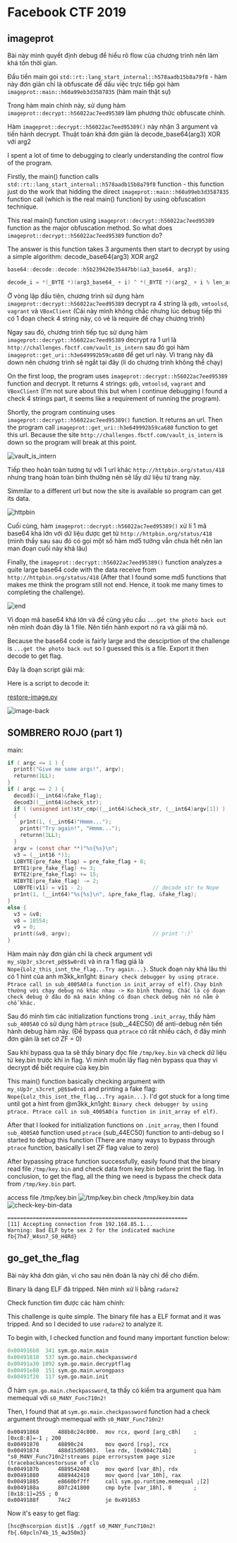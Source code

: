 # Facebook CTF 2019

## imageprot

Bài này mình quyết định debug để hiểu rõ flow của chương trình nên làm khá tốn thời gian.

Đầu tiền main gọi `std::rt::lang_start_internal::h578aadb15b8a79f8` - hàm này đơn giản chỉ là obfuscate để dấu việc trực tiếp gọi hàm `imageprot::main::h60a99eb3d3587835` (hàm main thật sự)

Trong hàm main chính này, sử dụng hàm `imageprot::decrypt::h56022ac7eed95389` làm phương thức obfuscate chính.

Hàm `imageprot::decrypt::h56022ac7eed95389()` này nhận 3 argument và tiến hành decrypt. Thuật toán khá đơn giản là decode_base64(arg3) XOR với arg2

I spent a lot of time to debugging to clearly understanding the control flow of the program.

Firstly, the main() function calls `std::rt::lang_start_internal::h578aadb15b8a79f8` function - this function just do the work that hidding the direct `imageprot::main::h60a99eb3d3587835` function call (which is the real main() function) by using obfuscation technique.

This real main() function using `imageprot::decrypt::h56022ac7eed95389` function as the major obfuscation method. So what does `imageprot::decrypt::h56022ac7eed95389` function do?

The answer is this function takes 3 arguments then start to decrypt by using a simple algorithm: decode_base64(arg3) XOR arg2

```c
base64::decode::decode::h5b239420e35447bb(&a3_base64, arg3);
```

```c
decode_i = *(_BYTE *)(arg3_base64_ + i) ^ *(_BYTE *)(arg2_ + i % len_arg2);
```

Ở vòng lặp đầu tiên, chương trình sử dụng hàm `imageprot::decrypt::h56022ac7eed95389` decrypt ra 4 string là `gdb`, `vmtoolsd`, `vagrant` và `VBoxClient` (Cái này mình không chắc nhưng lúc debug tiếp thì có 1 đoạn check 4 string này, có vẻ là require để chạy chương trình)

Ngay sau đó, chương trình tiếp tục sử dụng hàm `imageprot::decrypt::h56022ac7eed95389` decrypt ra 1 url là `http://challenges.fbctf.com/vault_is_intern` sau đó gọi hàm `imageprot::get_uri::h3e649992b59ca680` để get url này. Vì trang này đã down nên chương trình sẽ ngắt tại đây (lí do chương trình không thể chạy)

On the first loop, the program uses `imageprot::decrypt::h56022ac7eed95389` function and decrypt. It returns 4 strings: `gdb`, `vmtoolsd`, `vagrant` and `VBoxClient` (I'm not sure about this but when I continue debugging I found a check 4 strings part, it seems like a requirement of running the program).

Shortly, the program continuing uses `imageprot::decrypt::h56022ac7eed95389()` function. It returns an url. Then the program call `imageprot::get_uri::h3e649992b59ca680` function to get this url. Because the site `http://challenges.fbctf.com/vault_is_intern` is down so the program will break at this point.

![vault_is_intern](https://i.imgur.com/IKbS0Uv.png)

Tiếp theo hoàn toàn tương tự với 1 url khác `http://httpbin.org/status/418` nhưng trang hoàn toàn bình thường nên sẽ lấy dữ liệu từ trang này.

Simmilar to a different url but now the site is available so program can get its data.

![httpbin](https://i.imgur.com/tzLkhVo.png)

Cuối cùng, hàm `imageprot::decrypt::h56022ac7eed95389()` xử lí 1 mã base64 khá lớn với dữ liệu được get từ `http://httpbin.org/status/418` (mình thấy sau sau đó có gọi một số hàm md5 tưởng vẫn chưa hết nên lan man đoạn cuối này khá lâu)

Finally, the `imageprot::decrypt::h56022ac7eed95389()` function analyzes a quite large base64 code with the data receive from `http://httpbin.org/status/418` (After that I found some md5 functions that makes me think the program still not end. Hence, it took me many times to completing the challenge).

![end](https://i.imgur.com/tGpzYP5.png)

Vì đoạn mã base64 khá lớn và đề cũng yêu cầu `...get the photo back out` nên mình đoán đây là 1 file. Nên tiến hành export nó ra và giãi mã nó.

Because the base64 code is fairly large and the desciprtion of the challenge is `...get the photo back out` so I guessed this is a file. Export it then decode to get flag.

Đây là đoạn script giải mã:

Here is a script to decode it:

[restore-image.py](/fbctf2019/imageprot/restore-image.py)

![image-back](https://raw.githubusercontent.com/hscorpion/writeups/master/fbctf2019/imageprot/image-back.png)

## SOMBRERO ROJO (part 1)
main:
```c
if ( argc <= 1 ) {
  printt("Give me some args!", argv);
  returnn(1LL);
}
if ( argc == 2 ) {
  decod3((__int64)&fake_flag);
  decod3((__int64)&check_str);
  if ( (unsigned int)str_cmp((__int64)&check_str, (__int64)argv[1]) )
  {
    pr1nt(1, (__int64)"Hmmm...");
    printt("Try again!", "Hmmm...");
    returnn(1LL);
  }
  argv = (const char **)"%s{%s}\n";
  v3 = (__int16 *)1;
  LOBYTE(pre_fake_flag) = pre_fake_flag + 8;
  BYTE1(pre_fake_flag) += 3;
  BYTE2(pre_fake_flag) += 15;
  HIBYTE(pre_fake_flag) -= 2;
  LOBYTE(v11) = v11 - 2;                      // decode str to Nope
  pr1nt(1, (__int64)"%s{%s}\n", &pre_fake_flag, &fake_flag);
}
else {
  v3 = &v8;
  v8 = 10554;
  v9 = 0;
  printt(&v8, argv);                          // print ':)'
}
```
Hàm main này đơn giản chỉ là check argument với `my_sUp3r_s3cret_p@$$w0rd1` và in ra 1 flag giả là `Nope{Lolz_this_isnt_the_flag...Try again...}`. Stuck đoạn này khá lâu thì có 1 hint của anh m3kk_kn1ght: `Binary check debugger by using ptrace. Ptrace call in sub_4005A0(a function in init_array of elf)`. `Chạy bình thường với chạy debug nó khác nhau -> Ko bình thường. Chắc là có đoạn check debug ở đâu đó mà main không có đoạn check debug nên nó nằm ở chỗ khác.`

Sau đó mình tìm các initialization functions trong `.init_array`, thấy hàm `sub_4005A0` có sử dụng hàm `ptrace` (sub__44EC50) để anti-debug nên tiến hành debug hàm này. (Để bypass qua `ptrace` có rất nhiều cách, ở đây mình đơn giản là set cờ ZF = 0)

Sau khi bypass qua ta sẽ thấy binary đọc file `/tmp/key.bin` và check dữ liệu từ key.bin trước khi in flag. Vì mình muốn lấy flag nên bypass qua thay vì decrypt để biết require của key.bin

This main() function basically checking argument with `my_sUp3r_s3cret_p@$$w0rd1` and printing a fake flag: `Nope{Lolz_this_isnt_the_flag...Try again...}`. I'd got stuck for a long time until got a hint from @m3kk_kn1ght: `Binary check debugger by using ptrace. Ptrace call in sub_4005A0(a function in init_array of elf)`.

After that I looked for initialization functions on `.init_array`, then I found `sub_4005A0` function used `ptrace` (sub_44EC50) function to anti-debug so I started to debug this function (There are many ways to bypass through `ptrace` function, basically I set ZF flag value to zero)

After bypassing ptrace function successfully, easily found that the binary read file `/tmp/key.bin` and check data from key.bin before print the flag. In conclusion, to get the flag, all the thing we need is bypass the check data from `/tmp/key.bin` part.     


access file /tmp/key.bin
![/tmp/key.bin](https://i.imgur.com/WNjPu38.png)
check /tmp/key.bin data
![check-key-bin-data](https://i.imgur.com/V5Sl4qV.png)
```
=========================================================
[11] Accepting connection from 192.168.85.1...
Warning: Bad ELF byte sex 2 for the indicated machine
fb{7h47_W4sn7_S0_H4Rd}
```

## go_get_the_flag
Bài này khá đơn giản, vì cho sau nên đoán là này chỉ để cho điểm.

Binary là dạng ELF đã tripped. Nên mình xử lí bằng `radare2`

Check function tìm được các hàm chính:

This challenge is quite simple. The binary file has a ELF format and it was tripped. And so I decided to use `radare2` to analyze it.  

To begin with, I checked function and found many important function below:
```python
0x004916b0  341 sym.go.main.main
0x00491810  537 sym.go.main.checkpassword
0x00491a30 1092 sym.go.main.decryptflag
0x00491e80  151 sym.go.main.wrongpass
0x00491f20  117 sym.go.main.init
```

Ở hàm `sym.go.main.checkpassword`, ta thấy có kiểm tra argument qua hàm memequal với `s0_M4NY_Func710n2!`

Then, I found that at `sym.go.main.checkpassword` function had a check argument through memequal with `s0_M4NY_Func710n2!`

```assembly
0x00491868      488b8c24c800.  mov rcx, qword [arg_c8h]    ; [0xc8:8]=-1 ; 200                                                                  
0x00491870      48890c24       mov qword [rsp], rcx                                                                                             
0x00491874      488d15d05803.  lea rdx, [0x004c714b]       ; "s0_M4NY_Func710n2!streams pipe errorsystem page size (tracebackancestorsuse of clo
0x0049187b      4889542408     mov qword [var_8h], rdx                                                                                          
0x00491880      4889442410     mov qword [var_10h], rax                                                                                         
0x00491885      e8660bf7ff     call sym.go.runtime.memequal ;[2]                                                                                
0x0049188a      807c241800     cmp byte [var_18h], 0       ; [0x18:1]=255 ; 0                                                                   
0x0049188f      74c2           je 0x491853
```
Now it's easy to get flag:

```sh
[hsc@hscorpion dist]$ ./ggtf s0_M4NY_Func710n2!
fb{.60pcln74b_15_4w350m3}
```
